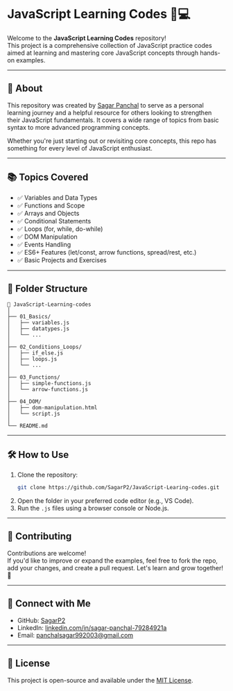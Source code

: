 # JavaScript Learning Codes 🧠💻

Welcome to the **JavaScript Learning Codes** repository!  
This project is a comprehensive collection of JavaScript practice codes aimed at learning and mastering core JavaScript concepts through hands-on examples.

---

## 🚀 About

This repository was created by [Sagar Panchal](https://github.com/SagarP2) to serve as a personal learning journey and a helpful resource for others looking to strengthen their JavaScript fundamentals. It covers a wide range of topics from basic syntax to more advanced programming concepts.

Whether you're just starting out or revisiting core concepts, this repo has something for every level of JavaScript enthusiast.

---

## 📚 Topics Covered

- ✅ Variables and Data Types  
- ✅ Functions and Scope  
- ✅ Arrays and Objects  
- ✅ Conditional Statements  
- ✅ Loops (for, while, do-while)  
- ✅ DOM Manipulation  
- ✅ Events Handling  
- ✅ ES6+ Features (let/const, arrow functions, spread/rest, etc.)  
- ✅ Basic Projects and Exercises  

---

## 🧾 Folder Structure

```
📁 JavaScript-Learning-codes
│
├── 01_Basics/
│   ├── variables.js
│   ├── datatypes.js
│   └── ...
│
├── 02_Conditions_Loops/
│   ├── if_else.js
│   ├── loops.js
│   └── ...
│
├── 03_Functions/
│   ├── simple-functions.js
│   └── arrow-functions.js
│
├── 04_DOM/
│   ├── dom-manipulation.html
│   └── script.js
│
└── README.md
```

---

## 🛠️ How to Use

1. Clone the repository:
   ```bash
   git clone https://github.com/SagarP2/JavaScript-Learing-codes.git
   ```
2. Open the folder in your preferred code editor (e.g., VS Code).
3. Run the `.js` files using a browser console or Node.js.

---

## 🙌 Contributing

Contributions are welcome!  
If you'd like to improve or expand the examples, feel free to fork the repo, add your changes, and create a pull request. Let's learn and grow together! 🚀

---

## 📩 Connect with Me

- GitHub: [SagarP2](https://github.com/SagarP2)  
- LinkedIn: [linkedin.com/in/sagar-panchal-79284921a](https://linkedin.com/in/sagar-panchal-79284921a)  
- Email: panchalsagar992003@gmail.com  

---

## 📄 License

This project is open-source and available under the [MIT License](LICENSE).
